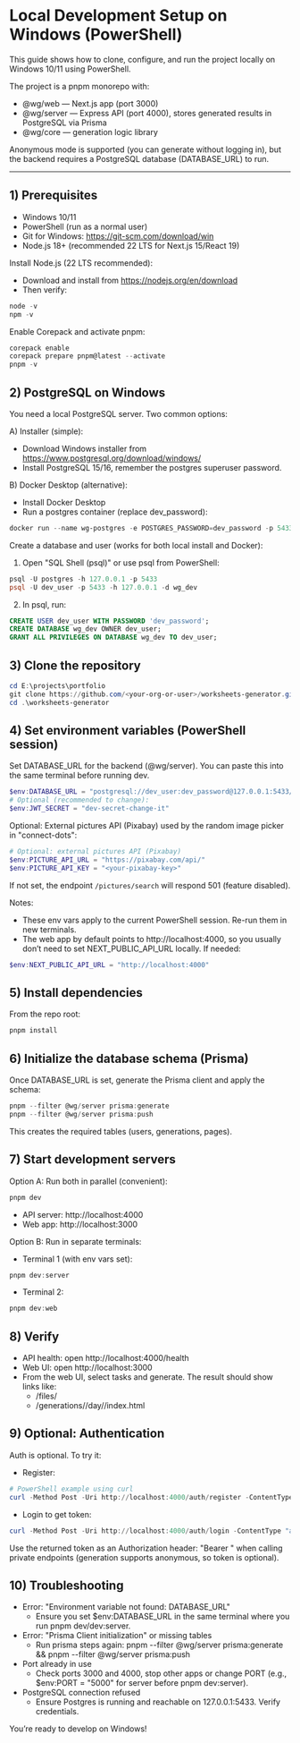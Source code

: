 # Local Development Setup on Windows (PowerShell)

This guide shows how to clone, configure, and run the project locally on Windows 10/11 using PowerShell.

The project is a pnpm monorepo with:

- @wg/web — Next.js app (port 3000)
- @wg/server — Express API (port 4000), stores generated results in PostgreSQL via Prisma
- @wg/core — generation logic library

Anonymous mode is supported (you can generate without logging in), but the backend requires a PostgreSQL database (DATABASE_URL) to run.

---

## 1) Prerequisites

- Windows 10/11
- PowerShell (run as a normal user)
- Git for Windows: https://git-scm.com/download/win
- Node.js 18+ (recommended 22 LTS for Next.js 15/React 19)

Install Node.js (22 LTS recommended):

- Download and install from https://nodejs.org/en/download
- Then verify:

```powershell
node -v
npm -v
```

Enable Corepack and activate pnpm:

```powershell
corepack enable
corepack prepare pnpm@latest --activate
pnpm -v
```

## 2) PostgreSQL on Windows

You need a local PostgreSQL server. Two common options:

A) Installer (simple):

- Download Windows installer from https://www.postgresql.org/download/windows/
- Install PostgreSQL 15/16, remember the postgres superuser password.

B) Docker Desktop (alternative):

- Install Docker Desktop
- Run a postgres container (replace dev_password):

```powershell
docker run --name wg-postgres -e POSTGRES_PASSWORD=dev_password -p 5433:5432 -d postgres:16
```

Create a database and user (works for both local install and Docker):

1. Open "SQL Shell (psql)" or use psql from PowerShell:

```powershell
psql -U postgres -h 127.0.0.1 -p 5433
psql -U dev_user -p 5433 -h 127.0.0.1 -d wg_dev
```

2. In psql, run:

```sql
CREATE USER dev_user WITH PASSWORD 'dev_password';
CREATE DATABASE wg_dev OWNER dev_user;
GRANT ALL PRIVILEGES ON DATABASE wg_dev TO dev_user;
```

## 3) Clone the repository

```powershell
cd E:\projects\portfolio
git clone https://github.com/<your-org-or-user>/worksheets-generator.git
cd .\worksheets-generator
```

## 4) Set environment variables (PowerShell session)

Set DATABASE_URL for the backend (@wg/server). You can paste this into the same terminal before running dev.

```powershell
$env:DATABASE_URL = "postgresql://dev_user:dev_password@127.0.0.1:5433/wg_dev?schema=public"
# Optional (recommended to change):
$env:JWT_SECRET = "dev-secret-change-it"
```

Optional: External pictures API (Pixabay) used by the random image picker in "connect-dots":

```powershell
# Optional: external pictures API (Pixabay)
$env:PICTURE_API_URL = "https://pixabay.com/api/"
$env:PICTURE_API_KEY = "<your-pixabay-key>"
```

If not set, the endpoint `/pictures/search` will respond 501 (feature disabled).

Notes:

- These env vars apply to the current PowerShell session. Re-run them in new terminals.
- The web app by default points to http://localhost:4000, so you usually don’t need to set NEXT_PUBLIC_API_URL locally. If needed:

```powershell
$env:NEXT_PUBLIC_API_URL = "http://localhost:4000"
```

## 5) Install dependencies

From the repo root:

```powershell
pnpm install
```

## 6) Initialize the database schema (Prisma)

Once DATABASE_URL is set, generate the Prisma client and apply the schema:

```powershell
pnpm --filter @wg/server prisma:generate
pnpm --filter @wg/server prisma:push
```

This creates the required tables (users, generations, pages).

## 7) Start development servers

Option A: Run both in parallel (convenient):

```powershell
pnpm dev
```

- API server: http://localhost:4000
- Web app: http://localhost:3000

Option B: Run in separate terminals:

- Terminal 1 (with env vars set):

```powershell
pnpm dev:server
```

- Terminal 2:

```powershell
pnpm dev:web
```

## 8) Verify

- API health: open http://localhost:4000/health
- Web UI: open http://localhost:3000
- From the web UI, select tasks and generate. The result should show links like:
  - /files/<pageId>
  - /generations/<genId>/day/<n>/index.html

## 9) Optional: Authentication

Auth is optional. To try it:

- Register:

```powershell
# PowerShell example using curl
curl -Method Post -Uri http://localhost:4000/auth/register -ContentType "application/json" -Body '{"email":"test@example.com","password":"secret123"}'
```

- Login to get token:

```powershell
curl -Method Post -Uri http://localhost:4000/auth/login -ContentType "application/json" -Body '{"email":"test@example.com","password":"secret123"}'
```

Use the returned token as an Authorization header: "Bearer <token>" when calling private endpoints (generation supports anonymous, so token is optional).

## 10) Troubleshooting

- Error: "Environment variable not found: DATABASE_URL"
  - Ensure you set $env:DATABASE_URL in the same terminal where you run pnpm dev/dev:server.
- Error: "Prisma Client initialization" or missing tables
  - Run prisma steps again: pnpm --filter @wg/server prisma:generate && pnpm --filter @wg/server prisma:push
- Port already in use
  - Check ports 3000 and 4000, stop other apps or change PORT (e.g., $env:PORT = "5000" for server before pnpm dev:server).
- PostgreSQL connection refused
  - Ensure Postgres is running and reachable on 127.0.0.1:5433. Verify credentials.

You’re ready to develop on Windows!

